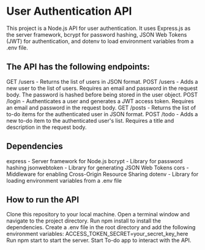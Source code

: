 # User Authentication API

This project is a Node.js API for user authentication. It uses Express.js as the server framework, bcrypt for password hashing, JSON Web Tokens (JWT) for authentication, and dotenv to load environment variables from a .env file.

## The API has the following endpoints:

GET /users - Returns the list of users in JSON format.
POST /users - Adds a new user to the list of users. Requires an email and password in the request body. The password is hashed before being stored in the user object.
POST /login - Authenticates a user and generates a JWT access token. Requires an email and password in the request body.
GET /posts - Returns the list of to-do items for the authenticated user in JSON format.
POST /todo - Adds a new to-do item to the authenticated user's list. Requires a title and description in the request body.

## Dependencies

express - Server framework for Node.js
bcrypt - Library for password hashing
jsonwebtoken - Library for generating JSON Web Tokens
cors - Middleware for enabling Cross-Origin Resource Sharing
dotenv - Library for loading environment variables from a .env file

## How to run the API

Clone this repository to your local machine.
Open a terminal window and navigate to the project directory.
Run npm install to install the dependencies.
Create a .env file in the root directory and add the following environment variables:
ACCESS_TOKEN_SECRET=your_secret_key_here
Run npm start to start the server.
Start To-do app to interact with the API.
